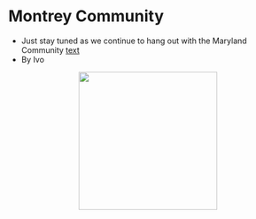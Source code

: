 # Montrey Community
- Just stay tuned as we continue to hang out with the Maryland Community [text](https://discord.com/invite/CzaAhXjPak)</br>
- By Ivo 
<p align="center">
  <img src="https://i.ibb.co/fGs5kw8/Montrey-Logo.png" width=250>
</p>
